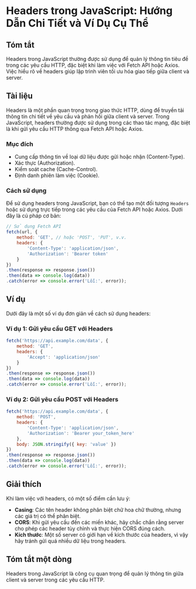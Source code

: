 <!--
Meta Description: # Headers trong JavaScript: Hướng Dẫn Chi Tiết và Ví Dụ Cụ Thể ## Tóm tắt Headers trong JavaScript thường được sử dụng để quản lý thông tin tiêu đề tr...
Meta Keywords: headers, trong, error, javascript, các
-->

# Headers trong JavaScript: Hướng Dẫn Chi Tiết và Ví Dụ Cụ Thể

## Tóm tắt
Headers trong JavaScript thường được sử dụng để quản lý thông tin tiêu đề trong các yêu cầu HTTP, đặc biệt khi làm việc với Fetch API hoặc Axios. Việc hiểu rõ về headers giúp lập trình viên tối ưu hóa giao tiếp giữa client và server.

## Tài liệu
Headers là một phần quan trọng trong giao thức HTTP, dùng để truyền tải thông tin chi tiết về yêu cầu và phản hồi giữa client và server. Trong JavaScript, headers thường được sử dụng trong các thao tác mạng, đặc biệt là khi gửi yêu cầu HTTP thông qua Fetch API hoặc Axios.

### Mục đích
- Cung cấp thông tin về loại dữ liệu được gửi hoặc nhận (Content-Type).
- Xác thực (Authorization).
- Kiểm soát cache (Cache-Control).
- Định danh phiên làm việc (Cookie).

### Cách sử dụng
Để sử dụng headers trong JavaScript, bạn có thể tạo một đối tượng `Headers` hoặc sử dụng trực tiếp trong các yêu cầu của Fetch API hoặc Axios. Dưới đây là cú pháp cơ bản:

```javascript
// Sử dụng Fetch API
fetch(url, {
    method: 'GET', // hoặc 'POST', 'PUT', v.v.
    headers: {
        'Content-Type': 'application/json',
        'Authorization': 'Bearer token'
    }
})
.then(response => response.json())
.then(data => console.log(data))
.catch(error => console.error('Lỗi:', error));
```

## Ví dụ
Dưới đây là một số ví dụ đơn giản về cách sử dụng headers:

### Ví dụ 1: Gửi yêu cầu GET với Headers
```javascript
fetch('https://api.example.com/data', {
    method: 'GET',
    headers: {
        'Accept': 'application/json'
    }
})
.then(response => response.json())
.then(data => console.log(data))
.catch(error => console.error('Lỗi:', error));
```

### Ví dụ 2: Gửi yêu cầu POST với Headers
```javascript
fetch('https://api.example.com/data', {
    method: 'POST',
    headers: {
        'Content-Type': 'application/json',
        'Authorization': 'Bearer your_token_here'
    },
    body: JSON.stringify({ key: 'value' })
})
.then(response => response.json())
.then(data => console.log(data))
.catch(error => console.error('Lỗi:', error));
```

## Giải thích
Khi làm việc với headers, có một số điểm cần lưu ý:
- **Casing**: Các tên header không phân biệt chữ hoa chữ thường, nhưng các giá trị có thể phân biệt.
- **CORS**: Khi gửi yêu cầu đến các miền khác, hãy chắc chắn rằng server cho phép các header tùy chỉnh và thực hiện CORS đúng cách.
- **Kích thước**: Một số server có giới hạn về kích thước của headers, vì vậy hãy tránh gửi quá nhiều dữ liệu trong headers.

## Tóm tắt một dòng
Headers trong JavaScript là công cụ quan trọng để quản lý thông tin giữa client và server trong các yêu cầu HTTP.